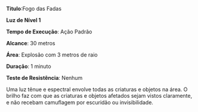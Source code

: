 **Titulo**:Fogo das Fadas

**Luz de Nível 1**

**Tempo de Execução**: Ação Padrão

**Alcance**: 30 metros

**Área**: Explosão com 3 metros de raio

**Duração**: 1 minuto

**Teste de Resistência**: Nenhum

Uma luz tênue e espectral envolve todas as criaturas e objetos na área. O brilho faz com que as criaturas e objetos afetados
sejam vistos claramente, e não recebam camuﬂagem por escuridão ou invisibilidade.
